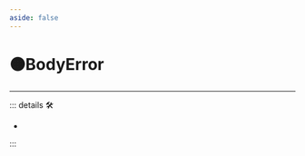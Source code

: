 ```yaml
---
aside: false
---
```

# 🟠<motor>BodyError</motor>

---

<!-- =================================================== -->
<!-- =================================================== -->
<!-- =================================================== -->
<!-- =================================================== -->
<!-- =================================================== -->
::: details 🛠

-

:::
